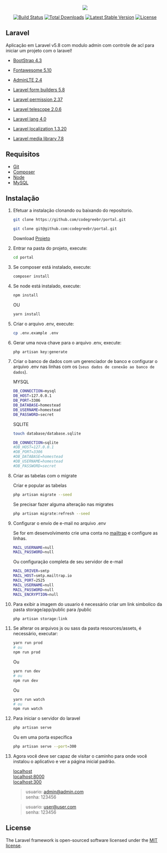 <p align="center"><img src="https://laravel.com/assets/img/components/logo-laravel.svg"></p>

<p align="center">
<a href="https://travis-ci.org/laravel/framework"><img src="https://travis-ci.org/laravel/framework.svg" alt="Build Status"></a>
<a href="https://packagist.org/packages/laravel/framework"><img src="https://poser.pugx.org/laravel/framework/d/total.svg" alt="Total Downloads"></a>
<a href="https://packagist.org/packages/laravel/framework"><img src="https://poser.pugx.org/laravel/framework/v/stable.svg" alt="Latest Stable Version"></a>
<a href="https://packagist.org/packages/laravel/framework"><img src="https://poser.pugx.org/laravel/framework/license.svg" alt="License"></a>
</p>

## Laravel

Aplicação em Laravel v5.8 com modulo admin com controle de acl para iniciar um projeto com o laravel!


-   [BootStrap 4.3](https://getbootstrap.com/)
-   [Fontawesome 5.10](https://fontawesome.com/)
-   [AdminLTE 2.4](https://adminlte.io/)

-   [Laravel form builders 5.8](https://github.com/LaravelCollective/html)
-   [Laravel permission 2.37](https://github.com/spatie/laravel-permission)
-   [Laravel telescope 2.0.6](https://github.com/laravel/telescope)
-   [Laravel lang 4.0](https://github.com/caouecs/Laravel-lang)
-   [Laravel localization 1.3.20](https://github.com/mcamara/laravel-localization)
-   [Laravel media library 7.8](https://github.com/spatie/laravel-medialibrary)

## Requisitos

-   [Git](https://git-scm.com/)
-   [Composer](http://getcomposer.org/doc/00-intro.md)
-   [Node](https://nodejs.org/en/)
-   [MySQL](https://dev.mysql.com/downloads/installer/)

## Instalação

1. Efetuar a instalação clonando ou baixando do repositorio.

    ```bash
    git clone https://github.com/codegreebr/portal.git
    ```
    ```bash
    git clone git@github.com:codegreebr/portal.git
    ```

    Download [Projeto](https://github.com/codegreebr/portal/archive/master.zip)

2. Entrar na pasta do projeto, execute:
    ```bash
    cd portal
    ```
3. Se composer está instalado, execute:
    ```bash
    composer install
    ```
4. Se node está instalado, execute:
    ```bash
    npm install
    ```
    OU
    ```bash
    yarn install
    ```
5. Criar o arquivo .env, execute:
    ```bash
    cp .env.example .env
    ```
6. Gerar uma nova chave para o arquivo .env, execute:
    ```bash
    php artisan key:generate
    ```
7. Criar o banco de dados com um gerenciador de banco e configurar o arquivo .env nas linhas com os (`seus dados de conexão ao banco de dados`).

    MYSQL

    ```bash
    DB_CONNECTION=mysql
    DB_HOST=127.0.0.1
    DB_PORT=3306
    DB_DATABASE=homestead
    DB_USERNAME=homestead
    DB_PASSWORD=secret
    ```

    SQLITE

    ```bash
    touch database/database.sqlite
    ```

    ```bash
    DB_CONNECTION=sqlite
    #DB_HOST=127.0.0.1
    #DB_PORT=3306
    #DB_DATABASE=homestead
    #DB_USERNAME=homestead
    #DB_PASSWORD=secret    
    ```

8. Criar as tabelas com o migrate

    Criar e popular as tabelas

    ```bash
    php artisan migrate --seed
    ```

    Se precisar fazer alguma alteração nas migrates

    ```bash
    php artisan migrate:refresh --seed
    ```

9. Configurar o envio de e-mail no arquivo .env

    Se for em desenvolvimento crie uma conta no [mailtrap](https://mailtrap.io/) e configure as linhas.

    ```bash
    MAIL_USERNAME=null
    MAIL_PASSWORD=null
    ```

    Ou configuração completa de seu servidor de e-mail

    ```bash
    MAIL_DRIVER=smtp
    MAIL_HOST=smtp.mailtrap.io
    MAIL_PORT=2525
    MAIL_USERNAME=null
    MAIL_PASSWORD=null
    MAIL_ENCRYPTION=null
    ```

10. Para exibir a imagem do usuario é necessário criar um link simbolico da pasta storage/app/public para /public

    ```bash
    php artisan storage:link
    ```

11. Se alterar os arquivos js ou sass da pasta resources/assets, é necessário, executar:

    ```bash
    yarn run prod
    # ou
    npm run prod
    ```

    Ou

    ```bash
    yarn run dev
    # ou
    npm run dev
    ```

    Ou

    ```bash
    yarn run watch
    # ou
    npm run watch
    ```

12. Para iniciar o servidor do laravel

    ```bash
    php artisan serve
    ```

    Ou em uma porta específica

    ```bash
    php artisan serve --port=300
    ```

13. Agora você deve ser capaz de visitar o caminho para onde você instalou o aplicativo e ver a página inicial padrão.

    [localhost](http://localhost)  
    [localhost:8000](http://localhost:8000)  
    [localhost:300](http://localhost:300/)

    > usuario: admin@admin.com  
    > senha: 123456

    > usuario: user@user.com  
    > senha: 123456

## License

The Laravel framework is open-sourced software licensed under the [MIT license](https://opensource.org/licenses/MIT).
